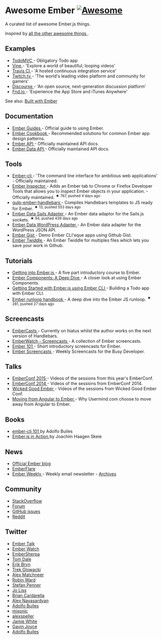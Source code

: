 <h1>
 Awesome Ember
 <a href="https://github.com/sindresorhus/awesome">
  <img alt="Awesome" src="https://cdn.rawgit.com/sindresorhus/awesome/d7305f38d29fed78fa85652e3a63e154dd8e8829/media/badge.svg"/>
 </a>
</h1>
<p>
 A curated list of awesome Ember.js things.
</p>
<p>
 Inspired by
 <a href="https://github.com/bayandin/awesome-awesomeness">
  all the other awesome things
 </a>
 .
</p>
<h2>
 Examples
</h2>
<ul>
 <li>
  <a href="http://todomvc.com/examples/emberjs/">
   TodoMVC
  </a>
  - Obligatory Todo app
 </li>
 <li>
  <a href="https://vine.co/">
   Vine
  </a>
  - 'Explore a world of beautiful, looping videos'
 </li>
 <li>
  <a href="https://travis-ci.org/">
   Travis CI
  </a>
  - 'A hosted continuous integration service'
 </li>
 <li>
  <a href="http://www.twitch.tv/directory">
   Twitch.tv
  </a>
  - 'The world's leading video platform and community for gamers'
 </li>
 <li>
  <a href="http://try.discourse.org/">
   Discourse
  </a>
  - 'An open source, next-generation discussion platform'
 </li>
 <li>
  <a href="https://fnd.io/">
   Fnd.io
  </a>
  - 'Experience the App Store and iTunes Anywhere'
 </li>
</ul>
<p>
 See also:
 <a href="http://builtwithember.io/">
  Built with Ember
 </a>
</p>
<h2>
 Documentation
</h2>
<ul>
 <li>
  <a href="http://emberjs.com/guides/">
   Ember Guides
  </a>
  - Official guide to using Ember.
 </li>
 <li>
  <a href="http://emberjs.com/guides/cookbook/">
   Ember Cookbook
  </a>
  - Recommended solutions for common Ember app design patterns.
 </li>
 <li>
  <a href="http://emberjs.com/api">
   Ember API
  </a>
  - Officially maintained API docs.
 </li>
 <li>
  <a href="http://emberjs.com/api/data">
   Ember Data API
  </a>
  - Officially maintained API docs.
 </li>
</ul>
<h2>
 Tools
</h2>
<ul>
 <li>
  <a href="http://www.ember-cli.com/">
   Ember-cli
  </a>
  - 'The command line interface for ambitious web applications' - Officially maintained.
 </li>
 <li>
  <a href="https://github.com/emberjs/ember-inspector">
   Ember Inspector
  </a>
  - Adds an Ember tab to Chrome or Firefox Developer Tools that allows you to inspect Ember objects in your application. - Officially maintained.
  <sup>
   &#9733 767, pushed 4 days ago
  </sup>
 </li>
 <li>
  <a href="https://github.com/fuseelements/gulp-ember-handlebars">
   gulp-ember-handlebars
  </a>
  - Compiles Handlebars templates to JS ready for Ember.
  <sup>
   &#9733 13, pushed 553 days ago
  </sup>
 </li>
 <li>
  <a href="https://github.com/bmac/ember-data-sails-adapter">
   Ember Data Sails Adapter
  </a>
  - An Ember data adaptor for the Sails.js sockets.
  <sup>
   &#9733 94, pushed 439 days ago
  </sup>
 </li>
 <li>
  <a href="https://github.com/HeyHumanoid/Ember-Data-WordPress/">
   Ember Data WordPress Adapter
  </a>
  - An Ember data adapter for the WordPress JSON API.
 </li>
 <li>
  <a href="http://ember-gist.joostdvrs.com/">
   Ember Gist
  </a>
  - Demo Ember CLI'eque apps using Github Gist.
 </li>
 <li>
  <a href="http://twiddle.joostdvrs.com/">
   Ember Twiddle
  </a>
  - An Ember Twiddle for multiples files which lets you save your work in Github.
 </li>
</ul>
<h2>
 Tutorials
</h2>
<ul>
 <li>
  <a href="http://code.tutsplus.com/tutorials/getting-into-emberjs--net-30709">
   Getting into Ember.js
  </a>
  - A five part introductory course to Ember.
 </li>
 <li>
  <a href="http://code.tutsplus.com/tutorials/ember-components-a-deep-dive--net-35551">
   Ember Components: A Deep Dive
  </a>
  - A closer look at using Ember Components.
 </li>
 <li>
  <a href="http://thetechcofounder.com/getting-started-with-ember-js-using-ember-cli/">
   Getting Started with Ember.js using Ember CLI
  </a>
  - Building a Todo app with Ember CLI.
 </li>
 <li>
  <a href="https://github.com/eoinkelly/ember-runloop-handbook">
   Ember runloop handbook
  </a>
  - A deep dive into the Ember JS runloop.
  <sup>
   &#9733 281, pushed 27 days ago
  </sup>
 </li>
</ul>
<h2>
 Screencasts
</h2>
<ul>
 <li>
  <a href="http://www.embercasts.com/">
   EmberCasts
  </a>
  - Currently on hiatus whilst the author works on the next version of Handlebars.
 </li>
 <li>
  <a href="http://emberwatch.com/screencasts.html">
   EmberWatch - Screencasts
  </a>
  - A collection of Ember screencasts.
 </li>
 <li>
  <a href="http://ember101.com/">
   Ember 101
  </a>
  - Short introductory screencasts for Ember.
 </li>
 <li>
  <a href="http://www.emberscreencasts.com/">
   Ember Screencasts
  </a>
  - Weekly Screencasts for the Busy Developer.
 </li>
</ul>
<h2>
 Talks
</h2>
<ul>
 <li>
  <a href="https://www.youtube.com/playlist?list=PLE7tQUdRKcyacwiUPs0CjPYt6tJub4xXU">
   EmberConf 2015
  </a>
  - Videos of the sessions from this year's EmberConf.
 </li>
 <li>
  <a href="https://www.youtube.com/playlist?list=PLE7tQUdRKcyaOyfBnAndJxQ9PNVmKva0d">
   EmberConf 2014
  </a>
  - Videos of the sessions from EmberConf 2014.
 </li>
 <li>
  <a href="https://www.youtube.com/channel/UCwFd5yPBeWsbZHDWc-3KhjA">
   Wicked Good Ember
  </a>
  - Videos of the sessions from Wicked Good Ember Conf.
 </li>
 <li>
  <a href="https://www.youtube.com/watch?v=EFmgLyR-Svo">
   Moving from Angular to Ember
  </a>
  - Why Usermind.com choose to move away from Angular to Ember.
 </li>
</ul>
<h2>
 Books
</h2>
<ul>
 <li>
  <a href="https://leanpub.com/ember-cli-101">
   ember-cli 101
  </a>
  by Adolfo Builes
 </li>
 <li>
  <a href="http://manning.com/skeie/">
   Ember.js in Action
  </a>
  by Joachim Haagen Skeie
 </li>
</ul>
<h2>
 News
</h2>
<ul>
 <li>
  <a href="http://emberjs.com/blog/">
   Official Ember blog
  </a>
 </li>
 <li>
  <a href="https://emberflare.com">
   EmberFlare
  </a>
 </li>
 <li>
  <a href="http://emberweekly.com/">
   Ember Weekly
  </a>
  - Weekly email newsletter -
  <a href="http://us4.campaign-archive2.com/home/?u=ac25c8565ec37f9299ac75ca0&id=e96229d21d">
   Archives
  </a>
 </li>
</ul>
<h2>
 Community
</h2>
<ul>
 <li>
  <a href="http://stackoverflow.com/questions/tagged/ember.js">
   StackOverflow
  </a>
 </li>
 <li>
  <a href="http://discuss.emberjs.com/">
   Forum
  </a>
 </li>
 <li>
  <a href="https://github.com/emberjs/ember.js/issues">
   GitHub issues
  </a>
 </li>
 <li>
  <a href="http://www.reddit.com/r/emberjs/">
   Reddit
  </a>
 </li>
</ul>
<h2>
 Twitter
</h2>
<ul>
 <li>
  <a href="https://twitter.com/emberjstalk">
   Ember Talk
  </a>
 </li>
 <li>
  <a href="https://twitter.com/EmberWatch">
   Ember Watch
  </a>
 </li>
 <li>
  <a href="https://twitter.com/EmberSherpa">
   EmberSherpa
  </a>
 </li>
 <li>
  <a href="https://twitter.com/tomdale">
   Tom Dale
  </a>
 </li>
 <li>
  <a href="https://twitter.com/ebryn">
   Erik Bryn
  </a>
 </li>
 <li>
  <a href="https://twitter.com/trek">
   Trek Glowacki
  </a>
 </li>
 <li>
  <a href="https://twitter.com/machty">
   Alex Matchneer
  </a>
 </li>
 <li>
  <a href="https://twitter.com/eviltrout">
   Robin Ward
  </a>
 </li>
 <li>
  <a href="https://twitter.com/stefanpenner">
   Stefan Penner
  </a>
 </li>
 <li>
  <a href="https://twitter.com/jo_liss">
   Jo Liss
  </a>
 </li>
 <li>
  <a href="https://twitter.com/bcardarella">
   Brian Cardarella
  </a>
 </li>
 <li>
  <a href="https://twitter.com/twokul">
   Alex Navasardyan
  </a>
 </li>
 <li>
  <a href="https://twitter.com/abuiles">
   Adolfo Builes
  </a>
 </li>
 <li>
  <a href="https://twitter.com/mixonic">
   mixonic
  </a>
 </li>
 <li>
  <a href="https://twitter.com/alexspeller">
   alexspeller
  </a>
 </li>
 <li>
  <a href="https://twitter.com/jgwhite">
   Jamie White
  </a>
 </li>
 <li>
  <a href="https://twitter.com/gavinjoyce">
   Gavin Joyce
  </a>
 </li>
 <li>
  <a href="https://twitter.com/abuiles">
   Adolfo Builes
  </a>
 </li>
</ul>
